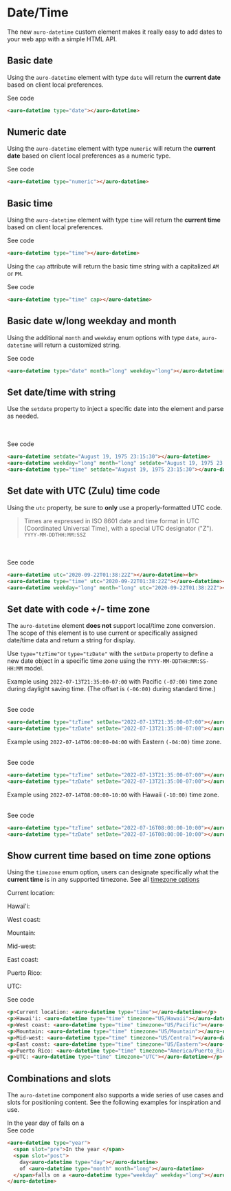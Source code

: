 # Date/Time

The new `auro-datetime` custom element makes it really easy to add dates to your web app with a simple HTML API.

## Basic date

Using the `auro-datetime` element with type `date` will return the ____current date____ based on client local preferences.

<div class="exampleWrapper">
  <auro-datetime type="date"></auro-datetime>
</div>

<auro-accordion lowProfile justifyRight>
  <span slot="trigger">See code</span>

  ```html
  <auro-datetime type="date"></auro-datetime>
  ```

</auro-accordion>

## Numeric date

Using the `auro-datetime` element with type `numeric` will return the __current date__ based on client local preferences as a numeric type.

<div class="exampleWrapper">
  <auro-datetime type="numeric"></auro-datetime>
</div>

<auro-accordion lowProfile justifyRight>
  <span slot="trigger">See code</span>

  ```html
  <auro-datetime type="numeric"></auro-datetime>
  ```

</auro-accordion>

## Basic time

Using the `auro-datetime` element with type `time` will return the __current time__ based on client local preferences.

<div class="exampleWrapper">
  <auro-datetime type="time"></auro-datetime>
</div>

<auro-accordion lowProfile justifyRight>
  <span slot="trigger">See code</span>

  ```html
  <auro-datetime type="time"></auro-datetime>
  ```

</auro-accordion>

Using the `cap` attribute will return the basic time string with a capitalized `AM` or `PM`.

<div class="exampleWrapper">
  <auro-datetime type="time" cap></auro-datetime>
</div>

<auro-accordion lowProfile justifyRight>
  <span slot="trigger">See code</span>

  ```html
  <auro-datetime type="time" cap></auro-datetime>
  ```

</auro-accordion>

## Basic date w/long weekday and month

Using the additional `month` and `weekday` enum options with type `date`, `auro-datetime` will return a customized string.

<div class="exampleWrapper">
  <auro-datetime type="date" month="long" weekday="long"></auro-datetime>
</div>

<auro-accordion lowProfile justifyRight>
  <span slot="trigger">See code</span>

  ```html
  <auro-datetime type="date" month="long" weekday="long"></auro-datetime>
  ```

</auro-accordion>

## Set date/time with string

Use the `setdate` property to inject a specific date into the element and parse as needed.

<div class="exampleWrapper">
  <auro-datetime setdate="August 19, 1975 23:15:30"></auro-datetime><br>
  <auro-datetime weekday="long" month="long" setdate="August 19, 1975 23:15:30"></auro-datetime><br>
  <auro-datetime type="time" setdate="August 19, 1975 23:15:30"></auro-datetime>
</div>

<auro-accordion lowProfile justifyRight>
  <span slot="trigger">See code</span>

  ```html
  <auro-datetime setdate="August 19, 1975 23:15:30"></auro-datetime>
  <auro-datetime weekday="long" month="long" setdate="August 19, 1975 23:15:30"></auro-datetime>
  <auro-datetime type="time" setdate="August 19, 1975 23:15:30"></auro-datetime>
  ```

</auro-accordion>

## Set date with UTC (Zulu) time code

Using the `utc` property, be sure to __only__ use a properly-formatted UTC code.

> Times are expressed in ISO 8601 date and time format in UTC (Coordinated Universal Time), with a special UTC designator ("Z").<br>
> `YYYY-MM-DDTHH:MM:SSZ`

<div class="exampleWrapper">
  <auro-datetime utc="2020-09-22T01:38:22Z"></auro-datetime><br>
  <auro-datetime type="time" utc="2020-09-22T01:38:22Z"></auro-datetime><br>
  <auro-datetime weekday="long" month="long" utc="2020-09-22T01:38:22Z"></auro-datetime>
</div>

<auro-accordion lowProfile justifyRight>
  <span slot="trigger">See code</span>

  ```html
  <auro-datetime utc="2020-09-22T01:38:22Z"></auro-datetime><br>
  <auro-datetime type="time" utc="2020-09-22T01:38:22Z"></auro-datetime><br>
  <auro-datetime weekday="long" month="long" utc="2020-09-22T01:38:22Z"></auro-datetime>
  ```

</auro-accordion>

## Set date with code +/- time zone

<auro-alert type="information">The <code>auro-datetime</code> element <strong>does not</strong> support local/time zone conversion. The scope of this element is to use current or specifically assigned date/time data and return a string for display.</auro-alert>

Use `type="tzTime"`or `type="tzDate"` with the `setDate` property to define a new date object in a specific time zone using the `YYYY-MM-DDTHH:MM:SS-HH:MM` model.

Example using `2022-07-13T21:35:00-07:00` with Pacific `(-07:00)` time zone during daylight saving time. (The offset is `(-06:00)` during standard time.)

<div class="exampleWrapper">
  <auro-datetime type="tzTime" setDate="2022-07-13T21:35:00-07:00"></auro-datetime><br>
  <auro-datetime type="tzDate" setDate="2022-07-13T21:35:00-07:00"></auro-datetime>
</div>

<auro-accordion lowProfile justifyRight>
  <span slot="trigger">See code</span>

  ```html
  <auro-datetime type="tzTime" setDate="2022-07-13T21:35:00-07:00"></auro-datetime>
  <auro-datetime type="tzDate" setDate="2022-07-13T21:35:00-07:00"></auro-datetime>
  ```

</auro-accordion>

Example using `2022-07-14T06:00:00-04:00` with Eastern `(-04:00)` time zone.

<div class="exampleWrapper">
  <auro-datetime type="tzTime" setDate="2022-07-14T06:00:00-04:00"></auro-datetime><br>
  <auro-datetime type="tzDate" setDate="2022-07-14T06:00:00-04:00"></auro-datetime>
</div>

<auro-accordion lowProfile justifyRight>
  <span slot="trigger">See code</span>

  ```html
  <auro-datetime type="tzTime" setDate="2022-07-13T21:35:00-07:00"></auro-datetime>
  <auro-datetime type="tzDate" setDate="2022-07-13T21:35:00-07:00"></auro-datetime>
  ```

</auro-accordion>

Example using `2022-07-14T08:00:00-10:00` with Hawaii `(-10:00)` time zone.

<div class="exampleWrapper">
  <auro-datetime type="tzTime" setDate="2022-07-16T08:00:00-10:00"></auro-datetime><br>
  <auro-datetime type="tzDate" setDate="2022-07-16T08:00:00-10:00"></auro-datetime>
</div>

<auro-accordion lowProfile justifyRight>
  <span slot="trigger">See code</span>

  ```html
  <auro-datetime type="tzTime" setDate="2022-07-16T08:00:00-10:00"></auro-datetime>
  <auro-datetime type="tzDate" setDate="2022-07-16T08:00:00-10:00"></auro-datetime>
  ```

</auro-accordion>

## Show current time based on time zone options

Using the `timezone` enum option, users can designate specifically what the __current time__ is in any supported timezone. See all [timezone options](https://docs.trifacta.com/display/DP/Supported+Time+Zone+Values)

<div class="exampleWrapper">
  <p>Current location: <auro-datetime type="time"></auro-datetime></p>
  <p>Hawai'i: <auro-datetime type="time" timezone="US/Hawaii"></auro-datetime></p>
  <p>West coast: <auro-datetime type="time" timezone="US/Pacific"></auro-datetime></p>
  <p>Mountain: <auro-datetime type="time" timezone="US/Mountain"></auro-datetime></p>
  <p>Mid-west: <auro-datetime type="time" timezone="US/Central"></auro-datetime></p>
  <p>East coast: <auro-datetime type="time" timezone="US/Eastern"></auro-datetime></p>
  <p>Puerto Rico: <auro-datetime type="time" timezone="America/Puerto_Rico"></auro-datetime></p>
  <p>UTC: <auro-datetime type="time" timezone="UTC"></auro-datetime></p>
</div>

<auro-accordion lowProfile justifyRight>
  <span slot="trigger">See code</span>

  ```html
  <p>Current location: <auro-datetime type="time"></auro-datetime></p>
  <p>Hawai'i: <auro-datetime type="time" timezone="US/Hawaii"></auro-datetime></p>
  <p>West coast: <auro-datetime type="time" timezone="US/Pacific"></auro-datetime></p>
  <p>Mountain: <auro-datetime type="time" timezone="US/Mountain"></auro-datetime></p>
  <p>Mid-west: <auro-datetime type="time" timezone="US/Central"></auro-datetime></p>
  <p>East coast: <auro-datetime type="time" timezone="US/Eastern"></auro-datetime></p>
  <p>Puerto Rico: <auro-datetime type="time" timezone="America/Puerto_Rico"></auro-datetime></p>
  <p>UTC: <auro-datetime type="time" timezone="UTC"></auro-datetime></p>
  ```

</auro-accordion>

## Combinations and slots

The `auro-datetime` component also supports a wide series of use cases and slots for positioning content. See the following examples for inspiration and use.

<div class="exampleWrapper">
  <auro-datetime type="year">
    <span slot="pre">In the year </span>
    <span slot="post">
      day<auro-datetime type="day"></auro-datetime>
      of <auro-datetime type="month" month="long"></auro-datetime>
    </span>falls on a <auro-datetime type="weekday" weekday="long"></auro-datetime>
  </auro-datetime>
</div>

<auro-accordion lowProfile justifyRight>
  <span slot="trigger">See code</span>

  ```html
  <auro-datetime type="year">
    <span slot="pre">In the year </span>
    <span slot="post">
      day<auro-datetime type="day"></auro-datetime>
      of <auro-datetime type="month" month="long"></auro-datetime>
    </span>falls on a <auro-datetime type="weekday" weekday="long"></auro-datetime>
  </auro-datetime>
  ```

</auro-accordion>
